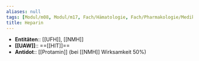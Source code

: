 ```yaml
---
aliases: null
tags: [Modul/m08, Modul/m17, Fach/Hämatologie, Fach/Pharmakologie/Medikament, Fach/Kardiologie, Fach/Toxikologie/Gift]
title: Heparin
---
```

- **Entitäten**:: [[UFH]], [[NMH]]
- **[[UAW]]**:: ==[[HIT]]==
- **Antidot**:: [[Protamin]] (bei [[NMH]] Wirksamkeit 50%)